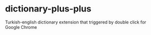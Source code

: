 # dictionary-plus-plus
Turkish-english dictionary extension that triggered by double click for Google Chrome
